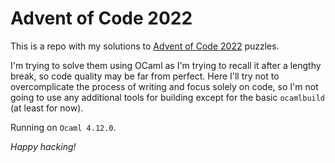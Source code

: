 # Advent of Code 2022

This is a repo with my solutions to [Advent of Code 2022](https://adventofcode.com/) puzzles.

I'm trying to solve them using OCaml as I'm trying to recall it after a lengthy break, so code quality may be far from perfect.
Here I'll try not to overcomplicate the process of writing and focus solely on code, so I'm not going to use any additional tools for building except for the basic `ocamlbuild` (at least for now).

Running on `Ocaml 4.12.0`.

*Happy hacking!*